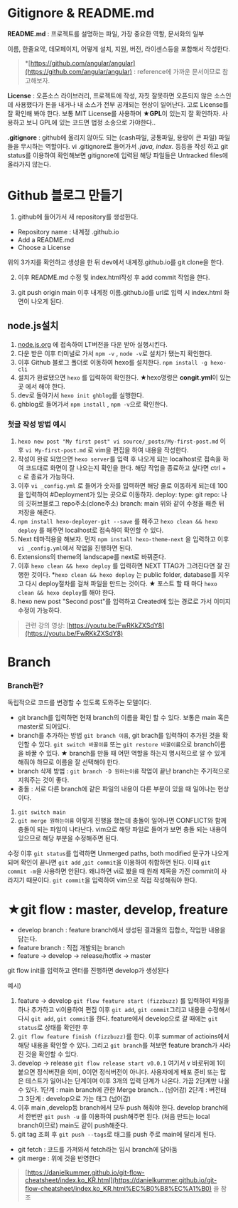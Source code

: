 # Gitignore & README.md

**README.md** : 프로젝트를 설명하는 파일, 가장 중요한 역할, 문서화의 일부

이름, 한줄요약, 데모페이지, 어떻게 설치, 지원, 버전, 라이센스등을 포함해서 작성한다.

> *[https://github.com/angular/angular](https://github.com/angular/angular) : reference에 가까운 문서이므로 참고해보자.
> 

**License** : 오픈소스 라이브러리, 프로젝트에 작성, 자칫 잘못하면 오픈되지 않은 소스인데  사용했다가 돈을 내거나 내 소스가 전부 공개되는 현상이 일어난다.
고로 License를 잘 확인해 봐야 한다.  보통 MIT License를 사용하며 **★GPL**이 있는지 잘 확인하자. 사용하고 보니 GPL에 있는 코드면 법정 소송으로 가야한다..

**.gitignore** : github에 올리지 않아도 되는 (cash파일, 공통파일, 용량이 큰 파일) 파일들을 무시하는 역할이다.
vi .gitignore로 들어가서 *.java, index.* 등등을 작성 하고 git status를 이용하여 확인해보면 gitignore에 입력된 해당 파일들은 Untracked files에 올라가지 않는다.

# Github 블로그 만들기

1. github에 들어가서 새 repository를 생성한다.
- Repository name : 내계정 .github.io
- Add a README.md
- Choose a License

위의 3가지를 확인하고 생성을 한 뒤 dev에서 내계정.github.io를 git clone을 한다.

 2. 이후 README.md 수정 및 index.html작성 후 add commit 작업을 한다.

 3. git push origin main 이후 내계정 이름.github.io를 url로 입력 시 index.html 화면이 나오게 된다.

## node.js설치

1. [node.js.org](http://node.js.org) 에 접속하여 LT버전을 다운 받아 실행시킨다.
2. 다운 받은 이후 터미널로 가서 `npm -v` , `node -v`로 설치가 됐는지 확인한다.
3. 이후 Github 블로그 폴더로 이동하여 hexo를 설치한다.
`npm install -g hexo-cli`
4. 설치가 완료됐으면 `hexo` 를 입력하여 확인한다. 
★hexo명령은 **congit.yml**이 있는 곳 에서 해야 한다.
5. dev로 돌아가서 `hexo init ghblog`를 실행한다.
6. ghblog로 들어가서 `npm install` , `npm -v`으로 확인한다.

### 첫글 작성 방법 예시

1. `hexo new post "My first post"
vi source/_posts/My-first-post.md` 이후 `vi My-first-post.md` 로 vim을 편집을 하여 
내용을 작성한다.
2. 작성이 완료 되었으면 `hexo server`를 입력 후 나오게 되는 localhost로 접속을 하여 
코드대로 화면이 잘 나오는지 확인을 한다. 
해당 작업을 종료하고 싶다면 ctrl + c 로 종료가 가능하다.
3. 이후 `vi _config.yml` 로 들어가 숫자를 입력하면 해당 줄로 이동하게 되는데
100을 입력하여 #Deployment가 있는 곳으로 이동하자.                                                                           deploy:
type: git
repo: 나의 깃허브블로그 repo주소(clone주소)
branch: main                                                                                                                                                                           위와 같이 수정을 해준 뒤 저장을 해준다.
4. `npm install hexo-deployer-git --save` 를 해주고  `hexo clean && hexo deploy` 를 해주면  localhost로 접속하여 확인할 수 있다.
5. Next 테마적용을 해보자. 먼저  `npm install hexo-theme-next` 을 입력하고 이후 `vi _config.yml`에서 작업을 진행하면 된다.                                                                 
6. Extensions의 theme의 landscape를 next로 바꿔준다.
7. 이후 `hexo clean && hexo deploy` 를 입력하면 NEXT TTAG가 그려진다면 잘 진행한 것이다.
*`hexo clean && hexo deploy` 는  public folder, database를 지우고 다시 deploy절차를 걸쳐 파일을 만드는 것이다.
★ 포스트 할 때 마다 `hexo clean && hexo deploy`를 해야 한다.
8. hexo new post "Second post"를 입력하고 Created에 있는 경로로 가서 이미지 수정이 가능하다.

> 관련 강의 영상:  [https://youtu.be/FwRKkZXSdY8](https://youtu.be/FwRKkZXSdY8)
> 

# Branch

### Branch란?

독립적으로 코드를 변경할 수 있도록 도와주는 모델이다.

- git branch를 입력하면 현재 branch의 이름을 확인 할 수 있다. 보통은 main 혹은 master로 되어있다.
- branch를 추가하는 방법 `git branch 이름`, git brach를 입력하여 추가된 것을 확인할 수 있다.
`git switch 바꿀이름` 또는 `git restore 바꿀이름`으로 branch이름을 바꿀 수 있다.
★ branch를 만들 때 어떤 역할을 하는지 명시적으로 알 수 있게 해줘야 하므로 이름을 잘 선택해야 한다.
- branch 삭제 방법 : `git branch -D 원하는이름` 작업이 끝난 branch는 주기적으로 지워주는 것이 좋다.
- 충돌 : 서로 다른 branch에 같은 파일의 내용이 다른 부분이 있을 때 일어나는 현상이다.
1. `git switch main`
2. `git merge 원하는이름`
이렇게 진행을 했는데 충돌이 일어나면 CONFLICT와 함께 충돌이 되는 파일이 나타난다.
vim으로 해당 파일로 들어가 보면 충돌 되는 내용이 있으므로 해당 부분을 수정해주면 된다.

수정 이후 `git status`를 입력하면 Unmerged paths, both modified 문구가 나오게 되며
확인이 끝나면 `git add` ,`git commit`을 이용하여 취합하면 된다.
이때 `git commit -m`을 사용하면 안된다. 왜냐하면 vi로 봤을 때 원래 제목을 가진 commit이 사라지기 때문이다.
`git commit`을 입력하여 vim으로 직접 작성해줘야 한다.

# ★git flow : master, develop, freature

- develop branch : feature branch에서 생성된 결과물의 집합소, 작업한 내용을 담는다.
- feature branch : 직접 개발되는 branch
- feature -> develop -> release/hotfix -> master

git flow init를 입력하고 엔터를 진행하면 develop가 생성된다

예시)

1. feature -> develop
`git flow feature start (fizzbuzz)` 를 입력하여 파일을 하나 추가하고 vi이용하여 편집 이후 `git add`, `git commit`그리고 내용을 수정해서 다시 `git add`, `git commit`을 한다. 
feature에서 develop으로 갈 때에는 `git status`로 상태를 확인한 후
2. `git flow feature finish (fizzbuzz)`를 한다.
이후 summar of actioins에서 해당 내용을 확인할 수 있다.
그리고 `git branch`를 쳐보면 feature branch가 사라진 것을 확인할 수 있다.
3. develop -> release
`git flow release start v0.0.1` 
여기서 v 바로뒤에 1이 붙으면 정식버전을 의미, 0이면 정식버전이 아니다.
사용자에게 배포 준비 또는 많은 테스트가 일어나는 단계이며
이후 3개의 입력 단계가 나온다. 가끔 2단계만 나올 수 있다.
1단계 : main branch에 관한 Merge branch... (넘어감)
2단계 : 버전태그
3단계 : develop으로 가는 태그 (넘어감)
4. 이후 main ,develop등 branch에서 모두 push 해줘야 한다.
develop branch에서 한번만 `git push -u` 를 이용하여 push해주면 된다. (처음 만드는 local branch이므로)
main도 같이 push해준다.
5. git tag 조회 후
`git push --tags`로 태그를 push 주로 main에 달리게 된다.
- git fetch : 코드를 가져와서 fetch라는 임시 branch에 담아둠
- git merge : 위에 것을 반영한다

> [https://danielkummer.github.io/git-flow-cheatsheet/index.ko_KR.html](https://danielkummer.github.io/git-flow-cheatsheet/index.ko_KR.html%EC%B0%B8%EC%A1%B0) 을 참조
>
